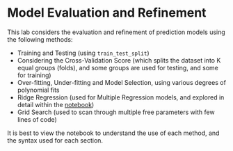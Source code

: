 # Model Evaluation and Refinement
This lab considers the evaluation and refinement of prediction models using the following methods:

* Training and Testing (using `train_test_split`)
* Considering the Cross-Validation Score (which splits the dataset into K equal groups (folds), and some groups are used for testing, and some for training)
* Over-fitting, Under-fitting and Model Selection, using various degrees of polynomial fits
* Ridge Regression (used for Multiple Regression models, and explored in detail within the [notebook](https://github.com/mauritsvzb/IBM-Data-Science-Professional-Certificate/blob/main/07.%20Data%20Analysis%20With%20Python/05.%20Model%20Evaluation%20and%20Refinement/Model%20Evaluation%20and%20Refinement.ipynb))
* Grid Search (used to scan through multiple free parameters with few lines of code)

It is best to view the notebook to understand the use of each method, and the syntax used for each section.
